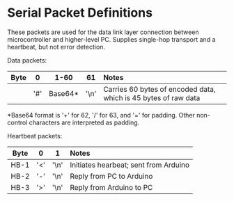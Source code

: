 # Serial Packet Definitions

These packets are used for the data link layer connection between microcontroller and higher-level PC. Supplies single-hop transport and a heartbeat, but not error detection.

Data packets:

|Byte   |0  |1-60   |61  |Notes|
|:-----:|:-:|:-----:|:--:|:----|
|       |'#'|Base64*|'\n'|Carries 60 bytes of encoded data, which is 45 bytes of raw data|

*Base64 format is '+' for 62, '/' for 63, and '=' for padding. Other non-control characters are interpreted as padding.

Heartbeat packets:

|Byte|0  |1   |Notes|
|:--:|:-:|:--:|:----|
|HB-1|'<'|'\n'|Initiates hearbeat; sent from Arduino|
|HB-2|'-'|'\n'|Reply from PC to Arduino|
|HB-3|'>'|'\n'|Reply from Arduino to PC|
